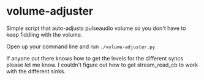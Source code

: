 volume-adjuster
===============

Simple script that auto-adjusts pulseaudio volume so you don't have to keep fiddling with the volume.

Open up your command line and run `./volume-adjuster.py`

If anyone out there knows how to get the levels for the different syncs please let me know.  I couldn't figure out how to get stream_read_cb to work with the different sinks.


